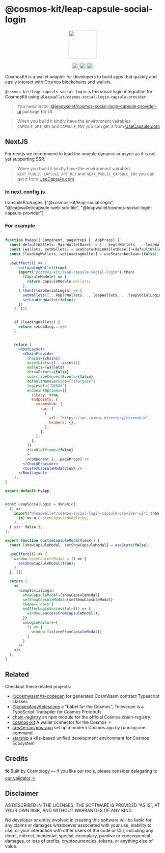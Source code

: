 # @cosmos-kit/leap-capsule-social-login

<p align="center" width="100%">
    <img height="90" src="https://user-images.githubusercontent.com/545047/190171432-5526db8f-9952-45ce-a745-bea4302f912b.svg" />
</p>

<p align="center" width="100%">
  <a href="https://github.com/cosmology-tech/cosmos-kit/actions/workflows/run-tests.yml">
    <img height="20" src="https://github.com/cosmology-tech/cosmos-kit/actions/workflows/run-tests.yml/badge.svg" />
  </a>
   <a href="https://github.com/cosmology-tech/cosmos-kit/blob/main/wallets/leap-extension/LICENSE"><img height="20" src="https://img.shields.io/badge/license-BSD%203--Clause%20Clear-blue.svg"></a>
   <a href="https://www.npmjs.com/package/@cosmos-kit/leap-extension"><img height="20" src="https://img.shields.io/github/package-json/v/cosmology-tech/cosmos-kit?filename=wallets%2Fleap-extension%2Fpackage.json"></a>
</p>

CosmosKit is a wallet adapter for developers to build apps that quickly and easily interact with Cosmos blockchains and wallets.

`@cosmos-kit/leap-capsule-social-login` is the social login integration for CosmosKit using `@leapwallet/cosmos-social-login-capsule-provider`

> You need install [@leapwallet/cosmos-social-login-capsule-provider-ui](https://www.npmjs.com/package/@leapwallet/cosmos-social-login-capsule-provider-ui) package for UI.

> When you build it kindly have the environment vairables `CAPSULE_API_KEY` and  `CAPSULE_ENV` you can get it from [UseCapsule.com](https://usecapsule.com/)

## NextJS

For nextjs we recommend to load the module dynamic or async as it is not yet supporting SSR.

> When you build it kindly have the environment vairables `NEXT_PUBLIC_CAPSULE_API_KEY` and  `NEXT_PUBLIC_CAPSULE_ENV` you can get it from [UseCapsule.com](https://usecapsule.com/)

### In next.config.js

transpilePackages: ["@cosmos-kit/leap-social-login", "@leapwallet/capsule-web-sdk-lite", "@leapwallet/cosmos-social-login-capsule-provider"],

### For example

```jsx

function MyApp({ Component, pageProps }: AppProps) {
  const defaultWallets: MainWalletBase[] = [...keplrWallets, ...leapWallets];
  const [wallets, setWallets] = useState<MainWalletBase[]>(defaultWallets)
  const [loadingWallets, setLoadingWallet] = useState<boolean>(false);
    
  useEffect(() => {
      setLoadingWallet(true)
      import("@cosmos-kit/leap-capsule-social-login").then(
        (CapsuleModule) => {
          return CapsuleModule.wallets;
        },
      ).then((leapSocialLogin) => {
        setWallets([...keplrWallets, ...leapWallets, ...leapSocialLogin])
        setLoadingWallet(false);
      })
    }, [])


    if (loadingWallets) {
      return <>Loading...</>
    }


    return (
      <RootLayout>
        <ChainProvider
          chains={chains}
          assetLists={[...assets]}
          wallets={wallets}
          throwErrors={false}
          subscribeConnectEvents={false}
          defaultNameService={"stargaze"}
          logLevel={"DEBUG"}
          endpointOptions={{
            isLazy: true,
            endpoints: {
              cosmoshub: {
                rpc: [
                  {
                    url: "https://rpc.cosmos.directory/cosmoshub",
                    headers: {},
                  },
                ],
              },
            },
          }}
          disableIframe={false}
          >
          <Component {...pageProps} />
        </ChainProvider>
        <CustomCapsuleModalViewX />
      </RootLayout>
    );
}

export default MyApp;


const LeapSocialLogin = dynamic(
  () =>
    import("@leapwallet/cosmos-social-login-capsule-provider-ui").then(
      (m) => m.CustomCapsuleModalView,
    ),
  { ssr: false },
);

export function CustomCapsuleModalViewX() {
  const [showCapsuleModal, setShowCapsuleModal] = useState(false);

  useEffect(() => {
    window.openCapsuleModal = () => {
      setShowCapsuleModal(true);
    }
  }, [])

  return (
    <>
      <LeapSocialLogin
        showCapsuleModal={showCapsuleModal}
        setShowCapsuleModal={setShowCapsuleModal}
        theme={'dark'}
        onAfterLoginSuccessful={() => {
          window.successFromCapsuleModal();
        }}
        onLoginFailure={
          () => {
            window.failureFromCapsuleModal();
          }
        }
      />
    </>
  );
}
```

## Related

Checkout these related projects:

* [@cosmwasm/ts-codegen](https://github.com/CosmWasm/ts-codegen) for generated CosmWasm contract Typescript classes
* [@cosmology/telescope](https://github.com/cosmology-tech/telescope) a "babel for the Cosmos", Telescope is a TypeScript Transpiler for Cosmos Protobufs.
* [chain-registry](https://github.com/cosmology-tech/chain-registry) an npm module for the official Cosmos chain-registry.
* [cosmos-kit](https://github.com/cosmology-tech/cosmos-kit) A wallet connector for the Cosmos ⚛️
* [create-cosmos-app](https://github.com/cosmology-tech/create-cosmos-app) set up a modern Cosmos app by running one command.
* [starship](https://github.com/cosmology-tech/starship) a k8s-based unified development environment for Cosmos Ecosystem

## Credits

🛠 Built by Cosmology — if you like our tools, please consider delegating to [our validator ⚛️](https://cosmology.tech/validator)


## Disclaimer

AS DESCRIBED IN THE LICENSES, THE SOFTWARE IS PROVIDED “AS IS”, AT YOUR OWN RISK, AND WITHOUT WARRANTIES OF ANY KIND.

No developer or entity involved in creating this software will be liable for any claims or damages whatsoever associated with your use, inability to use, or your interaction with other users of the code or CLI, including any direct, indirect, incidental, special, exemplary, punitive or consequential damages, or loss of profits, cryptocurrencies, tokens, or anything else of value.